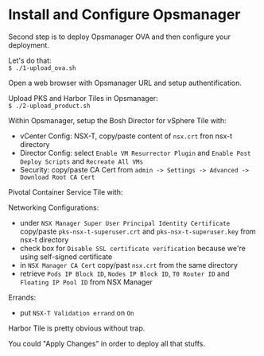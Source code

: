 # Install and Configure Opsmanager 

Second step is to deploy Opsmanager OVA and then configure your deployment.

Let's do that:\
`$ ./1-upload_ova.sh`

Open a web browser with Opsmanager URL and setup authentification.

Upload PKS and Harbor Tiles in Opsmanager:\
`$ ./2-upload_product.sh`

Within Opsmanager, setup the Bosh Director for vSphere Tile with:
- vCenter Config: NSX-T, copy/paste content of `nsx.crt` fron nsx-t directory
- Director Config: select `Enable VM Resurrector Plugin` and `Enable Post Deploy Scripts` and `Recreate All VMs`
- Security: copy/paste CA Cert from `admin -> Settings -> Advanced -> Download Root CA Cert`

Pivotal Container Service Tile with:

Networking Configurations: 
- under `NSX Manager Super User Principal Identity Certificate` copy/paste `pks-nsx-t-superuser.crt` and `pks-nsx-t-superuser.key` from nsx-t directory
- check box for `Disable SSL certificate verification` because we're using self-signed certificate
- in `NSX Manager CA Cert` copy/past `nsx.crt` from the same directory
- retrieve `Pods IP Block ID`, `Nodes IP Block ID`, `T0 Router ID` and `Floating IP Pool ID` from NSX Manager

Errands:
- put `NSX-T Validation errand` on `On`

Harbor Tile is pretty obvious without trap.

You could "Apply Changes" in order to deploy all that stuffs.

[nsx-transport-nodes]: img/nsx-transport-nodes.png "Transport Nodes"
